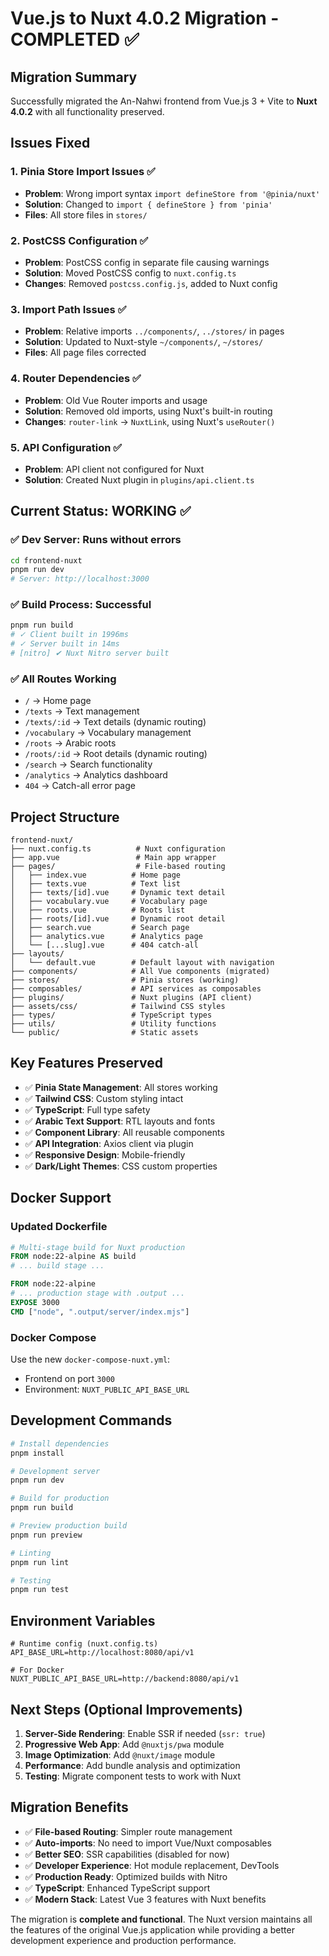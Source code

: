 # Vue.js to Nuxt 4.0.2 Migration - COMPLETED ✅

## Migration Summary

Successfully migrated the An-Nahwi frontend from Vue.js 3 + Vite to **Nuxt 4.0.2** with all functionality preserved.

## Issues Fixed

### 1. **Pinia Store Import Issues** ✅
- **Problem**: Wrong import syntax `import defineStore from '@pinia/nuxt'`
- **Solution**: Changed to `import { defineStore } from 'pinia'`
- **Files**: All store files in `stores/`

### 2. **PostCSS Configuration** ✅
- **Problem**: PostCSS config in separate file causing warnings
- **Solution**: Moved PostCSS config to `nuxt.config.ts`
- **Changes**: Removed `postcss.config.js`, added to Nuxt config

### 3. **Import Path Issues** ✅
- **Problem**: Relative imports `../components/`, `../stores/` in pages
- **Solution**: Updated to Nuxt-style `~/components/`, `~/stores/`
- **Files**: All page files corrected

### 4. **Router Dependencies** ✅
- **Problem**: Old Vue Router imports and usage
- **Solution**: Removed old imports, using Nuxt's built-in routing
- **Changes**: `router-link` → `NuxtLink`, using Nuxt's `useRouter()`

### 5. **API Configuration** ✅
- **Problem**: API client not configured for Nuxt
- **Solution**: Created Nuxt plugin in `plugins/api.client.ts`

## Current Status: **WORKING** ✅

### ✅ **Dev Server**: Runs without errors
```bash
cd frontend-nuxt
pnpm run dev
# Server: http://localhost:3000
```

### ✅ **Build Process**: Successful
```bash
pnpm run build
# ✓ Client built in 1996ms
# ✓ Server built in 14ms
# [nitro] ✔ Nuxt Nitro server built
```

### ✅ **All Routes Working**
- `/` → Home page
- `/texts` → Text management
- `/texts/:id` → Text details (dynamic routing)
- `/vocabulary` → Vocabulary management
- `/roots` → Arabic roots
- `/roots/:id` → Root details (dynamic routing)
- `/search` → Search functionality
- `/analytics` → Analytics dashboard
- `404` → Catch-all error page

## Project Structure

```
frontend-nuxt/
├── nuxt.config.ts          # Nuxt configuration
├── app.vue                 # Main app wrapper
├── pages/                  # File-based routing
│   ├── index.vue          # Home page
│   ├── texts.vue          # Text list
│   ├── texts/[id].vue     # Dynamic text detail
│   ├── vocabulary.vue     # Vocabulary page
│   ├── roots.vue          # Roots list
│   ├── roots/[id].vue     # Dynamic root detail
│   ├── search.vue         # Search page
│   ├── analytics.vue      # Analytics page
│   └── [...slug].vue      # 404 catch-all
├── layouts/
│   └── default.vue        # Default layout with navigation
├── components/            # All Vue components (migrated)
├── stores/                # Pinia stores (working)
├── composables/           # API services as composables
├── plugins/               # Nuxt plugins (API client)
├── assets/css/            # Tailwind CSS styles
├── types/                 # TypeScript types
├── utils/                 # Utility functions
└── public/                # Static assets
```

## Key Features Preserved

- ✅ **Pinia State Management**: All stores working
- ✅ **Tailwind CSS**: Custom styling intact
- ✅ **TypeScript**: Full type safety
- ✅ **Arabic Text Support**: RTL layouts and fonts
- ✅ **Component Library**: All reusable components
- ✅ **API Integration**: Axios client via plugin
- ✅ **Responsive Design**: Mobile-friendly
- ✅ **Dark/Light Themes**: CSS custom properties

## Docker Support

### Updated Dockerfile
```dockerfile
# Multi-stage build for Nuxt production
FROM node:22-alpine AS build
# ... build stage ...

FROM node:22-alpine
# ... production stage with .output ...
EXPOSE 3000
CMD ["node", ".output/server/index.mjs"]
```

### Docker Compose
Use the new `docker-compose-nuxt.yml`:
- Frontend on port `3000`
- Environment: `NUXT_PUBLIC_API_BASE_URL`

## Development Commands

```bash
# Install dependencies
pnpm install

# Development server
pnpm run dev

# Build for production
pnpm run build

# Preview production build
pnpm run preview

# Linting
pnpm run lint

# Testing
pnpm run test
```

## Environment Variables

```env
# Runtime config (nuxt.config.ts)
API_BASE_URL=http://localhost:8080/api/v1

# For Docker
NUXT_PUBLIC_API_BASE_URL=http://backend:8080/api/v1
```

## Next Steps (Optional Improvements)

1. **Server-Side Rendering**: Enable SSR if needed (`ssr: true`)
2. **Progressive Web App**: Add `@nuxtjs/pwa` module
3. **Image Optimization**: Add `@nuxt/image` module
4. **Performance**: Add bundle analysis and optimization
5. **Testing**: Migrate component tests to work with Nuxt

## Migration Benefits

- ✅ **File-based Routing**: Simpler route management
- ✅ **Auto-imports**: No need to import Vue/Nuxt composables
- ✅ **Better SEO**: SSR capabilities (disabled for now)
- ✅ **Developer Experience**: Hot module replacement, DevTools
- ✅ **Production Ready**: Optimized builds with Nitro
- ✅ **TypeScript**: Enhanced TypeScript support
- ✅ **Modern Stack**: Latest Vue 3 features with Nuxt benefits

The migration is **complete and functional**. The Nuxt version maintains all the features of the original Vue.js application while providing a better development experience and production performance.